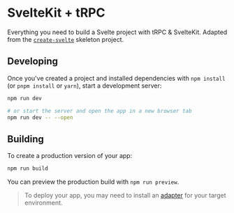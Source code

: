 # SvelteKit + tRPC

Everything you need to build a Svelte project with tRPC & SvelteKit. Adapted from the [`create-svelte`](https://github.com/sveltejs/kit/tree/master/packages/create-svelte) skeleton project.

## Developing

Once you've created a project and installed dependencies with `npm install` (or `pnpm install` or `yarn`), start a development server:

```bash
npm run dev

# or start the server and open the app in a new browser tab
npm run dev -- --open
```

## Building

To create a production version of your app:

```bash
npm run build
```

You can preview the production build with `npm run preview`.

> To deploy your app, you may need to install an [adapter](https://kit.svelte.dev/docs/adapters) for your target environment.

